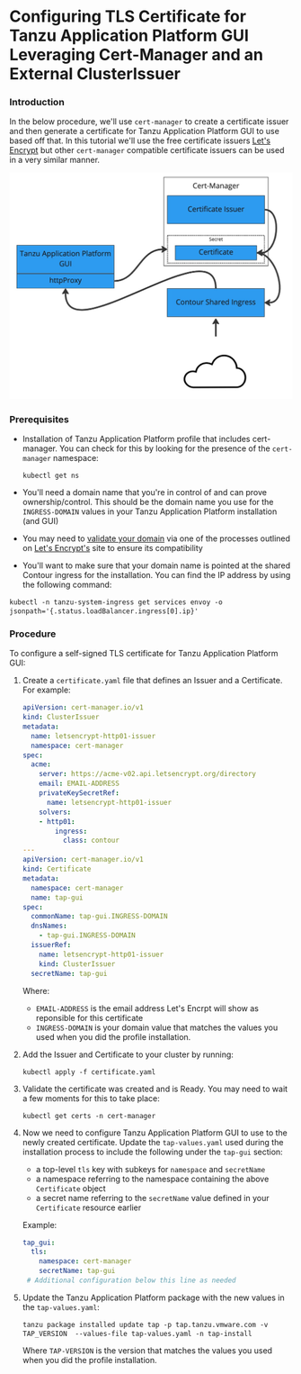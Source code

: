 # Configuring TLS Certificate for Tanzu Application Platform GUI Leveraging Cert-Manager and an External ClusterIssuer

### Introduction

In the below procedure, we'll use `cert-manager` to create a certificate issuer and then generate a certificate for Tanzu Application Platform GUI to use based off that. In this tutorial we'll use the free certificate issuers [Let's Encrypt](https://letsencrypt.org) but other `cert-manager` compatible certificate issuers can be used in a very similar manner.

![Tanzu Application Platform TLS Diagram](./images/TAP-GUI-TLS-CERT.jpg)

### Prerequisites

- Installation of Tanzu Application Platform profile that includes cert-manager. You can check for this by looking for the presence of the `cert-manager` namespace:

    ```console
    kubectl get ns
    ```

- You'll need a domain name that you're in control of and can prove ownership/control. This should be the domain name you use for the `INGRESS-DOMAIN` values in your Tanzu Application Platform installation (and GUI)
- You may need to [validate your domain](https://letsencrypt.org/how-it-works/) via one of the processes outlined on [Let's Encrypt's](https://letsencrypt.org/getting-started/) site to ensure its compatibility
- You'll want to make sure that your domain name is pointed at the shared Contour ingress for the installation. You can find the IP address by using the following command:

```console
kubectl -n tanzu-system-ingress get services envoy -o jsonpath='{.status.loadBalancer.ingress[0].ip}'
```


### Procedure

To configure a self-signed TLS certificate for Tanzu Application Platform GUI:

1. Create a `certificate.yaml` file that defines an Issuer and a Certificate. For example:

    ```yaml
    apiVersion: cert-manager.io/v1
    kind: ClusterIssuer
    metadata:
      name: letsencrypt-http01-issuer
      namespace: cert-manager
    spec:
      acme:
        server: https://acme-v02.api.letsencrypt.org/directory
        email: EMAIL-ADDRESS
        privateKeySecretRef:
          name: letsencrypt-http01-issuer
        solvers:
        - http01:
            ingress:
              class: contour
    ---
    apiVersion: cert-manager.io/v1
    kind: Certificate
    metadata:
      namespace: cert-manager
      name: tap-gui
    spec:
      commonName: tap-gui.INGRESS-DOMAIN
      dnsNames:
        - tap-gui.INGRESS-DOMAIN
      issuerRef:
        name: letsencrypt-http01-issuer
        kind: ClusterIssuer
      secretName: tap-gui
   ```

   Where:
   - `EMAIL-ADDRESS` is the email address Let's Encrpt will show as reponsible for this certificate
   - `INGRESS-DOMAIN` is your domain value that matches the values you used when you did the profile installation.

1. Add the Issuer and Certificate to your cluster by running:

   ```console
   kubectl apply -f certificate.yaml
   ```

1. Validate the certificate was created and is Ready. You may need to wait a few moments for this to take place:
   ```console
   kubectl get certs -n cert-manager
   ```

1. Now we need to configure Tanzu Application Platform GUI to use to the newly created certificate. Update the `tap-values.yaml` used during the installation process to include the following under the `tap-gui` section:

   - a top-level `tls` key with subkeys for `namespace` and `secretName`
   - a namespace referring to the namespace containing the above `Certificate` object
   - a secret name referring to the `secretName` value defined in your `Certificate` resource earlier

   Example:

   ```yaml
   tap_gui:
     tls:
       namespace: cert-manager
       secretName: tap-gui
    # Additional configuration below this line as needed
   ```

1. Update the Tanzu Application Platform package with the new values in the `tap-values.yaml`:

    ```console
    tanzu package installed update tap -p tap.tanzu.vmware.com -v TAP_VERSION  --values-file tap-values.yaml -n tap-install
    ```

   Where `TAP-VERSION` is the version that matches the values you used when you did the profile installation.
